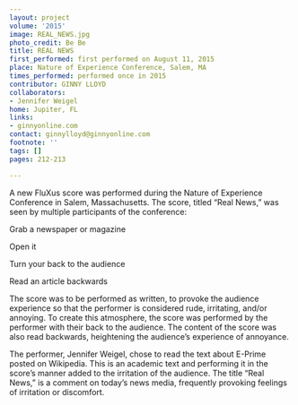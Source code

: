```yaml
---
layout: project
volume: '2015'
image: REAL_NEWS.jpg
photo_credit: Be Be
title: REAL NEWS
first_performed: first performed on August 11, 2015
place: Nature of Experience Conference, Salem, MA
times_performed: performed once in 2015
contributor: GINNY LLOYD
collaborators:
- Jennifer Weigel
home: Jupiter, FL
links:
- ginnyonline.com
contact: ginnylloyd@ginnyonline.com
footnote: ''
tags: []
pages: 212-213

---
```


A new FluXus score was performed during the Nature of Experience Conference in Salem, Massachusetts. The score, titled “Real News,” was seen by multiple participants of the conference:

Grab a newspaper or magazine

Open it

Turn your back to the audience

Read an article backwards

The score was to be performed as written, to provoke the audience experience so that the performer is considered rude, irritating, and/or annoying. To create this atmosphere, the score was performed by the performer with their back to the audience. The content of the score was also read backwards, heightening the audience’s experience of annoyance.

The performer, Jennifer Weigel, chose to read the text about E-Prime posted on Wikipedia. This is an academic text and performing it in the score’s manner added to the irritation of the audience. The title “Real News,” is a comment on today’s news media, frequently provoking feelings of irritation or discomfort.
